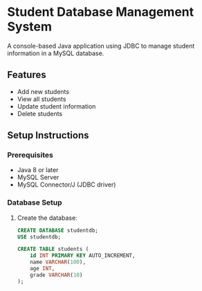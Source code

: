 # Student Database Management System

A console-based Java application using JDBC to manage student information in a MySQL database.

## Features
- Add new students
- View all students
- Update student information
- Delete students

## Setup Instructions

### Prerequisites
- Java 8 or later
- MySQL Server
- MySQL Connector/J (JDBC driver)

### Database Setup
1. Create the database:
   ```sql
   CREATE DATABASE studentdb;
   USE studentdb;
   
   CREATE TABLE students (
       id INT PRIMARY KEY AUTO_INCREMENT,
       name VARCHAR(100),
       age INT,
       grade VARCHAR(10)
   );